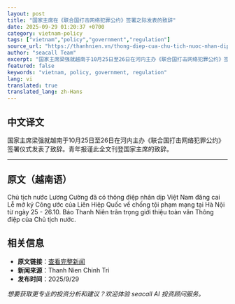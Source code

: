 ```yaml
---
layout: post
title: "国家主席在《联合国打击网络犯罪公约》签署之际发表的致辞"
date: 2025-09-29 01:20:37 +0700
category: vietnam-policy
tags: ["vietnam","policy","government","regulation"]
source_url: "https://thanhnien.vn/thong-diep-cua-chu-tich-nuoc-nhan-dip-mo-ky-cong-uoc-lien-hiep-quoc-ve-chong-toi-pham-mang-185250929065113624.htm"
author: "seacall Team"
excerpt: "国家主席梁强就越南于10月25日至26日在河内主办《联合国打击网络犯罪公约》签署仪式发表了致辞。青年报谨此全文刊登国家主席的致辞。..."
featured: false
keywords: "vietnam, policy, government, regulation"
lang: vi
translated: true
translated_lang: zh-Hans
---
```


## 中文译文

国家主席梁强就越南于10月25日至26日在河内主办《联合国打击网络犯罪公约》签署仪式发表了致辞。青年报谨此全文刊登国家主席的致辞。

---

## 原文（越南语）

Chủ tịch nước Lương Cường đ&atilde; c&oacute; th&ocirc;ng điệp nh&acirc;n dịp Việt Nam đăng cai Lễ mở k&yacute; C&ocirc;ng ước của Li&ecirc;n Hiệp Quốc về chống tội phạm mạng tại H&agrave; Nội từ ng&agrave;y 25 - 26.10. B&aacute;o Thanh Ni&ecirc;n tr&acirc;n trọng giới thiệu to&agrave;n văn Th&ocirc;ng điệp của Chủ tịch nước.

## 相关信息

- **原文链接**：[查看完整新闻](https://thanhnien.vn/thong-diep-cua-chu-tich-nuoc-nhan-dip-mo-ky-cong-uoc-lien-hiep-quoc-ve-chong-toi-pham-mang-185250929065113624.htm)
- **新闻来源**：Thanh Nien Chinh Tri
- **发布时间**：2025/9/29

*想要获取更专业的投资分析和建议？欢迎体验 seacall AI 投资顾问服务。*
